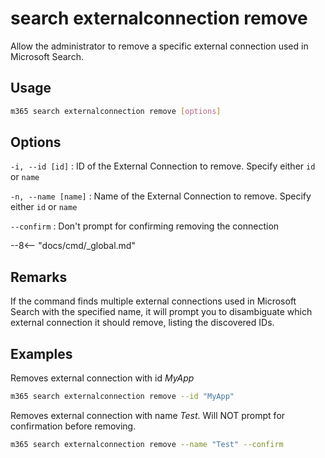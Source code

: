 # search externalconnection remove

Allow the administrator to remove a specific external connection used in Microsoft Search.

## Usage

```sh
m365 search externalconnection remove [options]
```

## Options

`-i, --id [id]`
: ID of the External Connection to remove. Specify either `id` or `name`

`-n, --name [name]`
: Name of the External Connection to remove. Specify either `id` or `name`

`--confirm`
: Don't prompt for confirming removing the connection

--8<-- "docs/cmd/_global.md"

## Remarks

If the command finds multiple external connections used in Microsoft Search with the specified name, it will prompt you to disambiguate which external connection it should remove, listing the discovered IDs.

## Examples

Removes external connection with id _MyApp_

```sh
m365 search externalconnection remove --id "MyApp"
```

Removes external connection with name _Test_. Will NOT prompt for confirmation before removing.

```sh
m365 search externalconnection remove --name "Test" --confirm
```